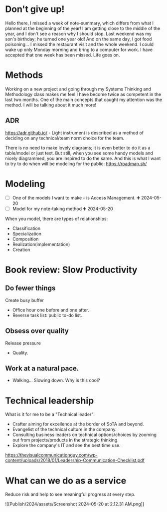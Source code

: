 # Don't give up!

Hello there, I missed a week of note-summary, which differs from what I planned at the beginning of
the year! I am getting close to the middle of the year, and I don't see a reason why I should stop.
Last weekend was my son's birthday; he turned one year old! And on the same day, I got food
poisoning... I missed the restaurant visit and the whole weekend. I could wake up only Monday
morning and bring to a computer for work. I have accepted that one week has been missed. Life goes
on.

# Methods

Working on a new project and going through my Systems Thinking and Methodology class makes me feel I
have become twice as competent in the last two months. One of the main concepts that caught my
attention was the method. I will be talking about it much more!

## ADR

https://adr.github.io/ - Light instrument is described as a method of deciding on any technical/team
norm choice for the team.

There is no need to make lovely diagrams; it is even better to do it as a table/model or just text.
But still, when you see some handy models and nicely diagrammed, you are inspired to do the same.
And this is what I want to try to do when will be modeling for the public: https://roadmap.sh/

# Modeling

- [ ] One of the models I want to make - is Access Management. ➕ 2024-05-20
- [ ] Model for my note-taking method ➕ 2024-05-20

When you model, there are types of relationships:

- Classification
- Specialization
- Composition
- Realization(implementation)
- Creation

# Book review: Slow Productivity

## Do fewer things

Create busy buffer

- Office hour one before and one after.
- Reverse task list: public to-do list.

## Obsess over quality

Release pressure

- Quality.

## Work at a natural pace.

- Walking... Slowing down. Why is this cool?

# Technical leadership

What is it for me to be a "Technical leader":

- Crafter aiming for excellence at the border of SoTA and beyond.
- Evangelist of the technical culture in the company.
- Consulting business leaders on technical options/choices by zooming out from projects/products in
  the strategic thinking.
- Explore the company's IT and see the best time use.

https://thevisualcommunicationguy.com/wp-content/uploads/2018/01/Leadership-Communication-Checklist.pdf

# What can we do as a service

Reduce risk and help to see meaningful progress at every step.

![[Publish/2024/assets/Screenshot 2024-05-20 at 2.12.31 AM.png]]
